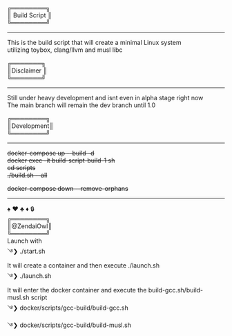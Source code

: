 ╔════════╗  
║ Build Script ║  
╚════════╝  
________________________________________________________________________

This is the build script that will create a minimal Linux system  
utilizing toybox, clang/llvm and musl libc

╔═══════╗  
║Disclaimer ║  
╚═══════╝  
________________________________________________________________________

Still under heavy development and isnt even in alpha stage right now  
The main branch will remain the dev branch until 1.0  

╔════════╗  
║Development║  
╚════════╝  
________________________________________________________________________

<s>docker-compose up --build -d  
docker exec -it build-script-build-1 sh  
cd scripts  
./build.sh --all  

docker-compose down --remove-orphans </s>
________________________________________________________________________
♠ ♥ ♣ ♦ 🔒  
╔════════╗  
║@ZendaiOwl║  
╚════════╝  
Launch with  
࿓❯ ./start.sh  
	It will create a container and then execute ./launch.sh  
࿓❯ ./launch.sh  
	It will enter the docker container and execute the build-gcc.sh/build-musl.sh script  
࿓❯ docker/scripts/gcc-build/build-gcc.sh  
࿓❯ docker/scripts/gcc-build/build-musl.sh  
